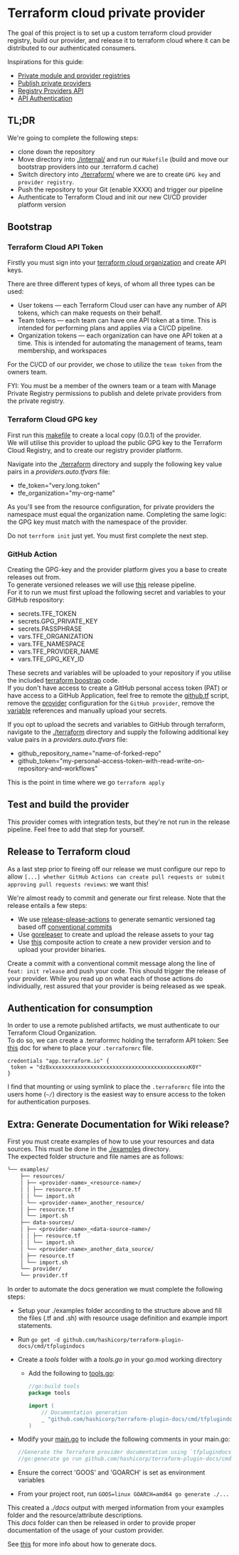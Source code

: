 # Terraform cloud private provider

The goal of this project is to set up a custom terraform cloud provider registry, build our provider, and release it to terraform cloud where it can be distributed to our authenticated consumers.

Inspirations for this guide:

- [Private module and provider registries](https://developer.hashicorp.com/terraform/cloud-docs/registry)
- [Publish private providers](https://developer.hashicorp.com/terraform/cloud-docs/registry/publish-providers)
- [Registry Providers API](https://developer.hashicorp.com/terraform/cloud-docs/api-docs/private-registry/providers#create-a-provider)
- [API Authentication](https://developer.hashicorp.com/terraform/cloud-docs/api-docs#authentication)

## TL;DR

We're going to complete the following steps:

- clone down the repository
- Move directory into [./internal/](./internal/) and run our `Makefile` (build and move our bootstrap providers into our .terraform.d cache)
- Switch directory into [./terraform/](./terraform/) where we are to create `GPG key` and `provider registry`.
- Push the repository to your Git (enable XXXX) and trigger our pipeline
- Authenticate to Terraform Cloud and init our new CI/CD provider platform version

## Bootstrap

### Terraform Cloud API Token

Firstly you must sign into your [terraform cloud organization](https://app.terraform.io/) and create API keys.

There are three different types of keys, of whom all three types can be used:

- User tokens — each Terraform Cloud user can have any number of API tokens, which can make requests on their behalf.
- Team tokens — each team can have one API token at a time. This is intended for performing plans and applies via a CI/CD pipeline.
- Organization tokens — each organization can have one API token at a time. This is intended for automating the management of teams, team membership, and workspaces

For the CI/CD of our provider, we chose to utilize the `team token` from the owners team.

FYI: You must be a member of the owners team or a team with Manage Private Registry permissions to publish and delete private providers from the private registry.

### Terraform Cloud GPG key

First run this [makefile](./internal/Makefile) to create a local copy (0.0.1) of the provider. \
We will utilise this provider to upload the public GPG key to the Terraform Cloud Registry, and to create our registry provider platform.

Navigate into the [./terraform](./terraform/) directory and supply the following key value pairs in a *providers.auto.tfvars* file:

- tfe_token="very.long.token"
- tfe_organization="my-org-name"

As you'll see from the resource configuration, for private providers the namespace must equal the organization name. Completing the same logic: the GPG key must match with the namespace of the provider.

Do not `terrform init` just yet. You must first complete the next step.

### GitHub Action

Creating the GPG-key and the provider platform gives you a base to create releases out from. \
To generate versioned releases we will use [this](./.github/workflows/release.yml) release pipeline. \
For it to run we must first upload the following secret and variables to your GitHub respository:

- secrets.TFE_TOKEN
- secrets.GPG_PRIVATE_KEY
- secrets.PASSPHRASE
- vars.TFE_ORGANIZATION
- vars.TFE_NAMESPACE
- vars.TFE_PROVIDER_NAME
- vars.TFE_GPG_KEY_ID

These secrets and variables will be uploaded to your repository if you utilise the included [terraform boostrap](./terraform/) code. \
If you don't have access to create a GitHub personal access token (PAT) or have access to a GitHub Application, feel free to remote the [github.tf](./terraform/github.tf) script, remove the [provider](./terraform/providers.tf) configuration for the `GitHub provider`, remove the [variable](./terraform/variables.tf) references and manually upload your secrets.

If you opt to upload the secrets and variables to GitHub through terraform, navigate to the [./terraform](./terraform/) directory and supply the following additional key value pairs in a *providers.auto.tfvars* file:

- github_repository_name="name-of-forked-repo"
- github_token="my-personal-access-token-with-read-write-on-repository-and-workflows"

This is the point in time where we go `terraform apply`

## Test and build the provider

This provider comes with integration tests, but they're not run in the release pipeline. Feel free to add that step for yourself.

## Release to Terraform cloud

As a last step prior to fireing off our release we must configure our repo to allow `[...] whether GitHub Actions can create pull requests or submit approving pull requests reviews`: we want this!

We're almost ready to commit and generate our first release. Note that the release entails a few steps:

- We use [release-please-actions](https://github.com/google-github-actions/release-please-action) to generate semantic versioned tag based off [conventional commits](https://www.conventionalcommits.org/en/v1.0.0/)
- Use [goreleaser](https://github.com/goreleaser/goreleaser-action) to create and upload the release assets to your tag
- Use [this](https://github.com/Tsanton/tfe-provider-release-action) composite action to create a new provider version and to upload your provider binaries.

Create a commit with a conventional commit message along the line of `feat: init release` and push your code. This should trigger the release of your provider.
While you read up on what each of those actions do individually, rest assured that your provider is being released as we speak.

## Authentication for consumption

In order to use a remote published artifacts, we must authenticate to our Terraform Cloud Organization. \
To do so, we can create a .terraformrc holding the terraform API token: See [this](https://developer.hashicorp.com/terraform/cli/config/config-file) doc for where to place your `.terraformrc` file.

```hcl
credentials "app.terraform.io" {
 token = "dz8xxxxxxxxxxxxxxxxxxxxxxxxxxxxxxxxxxxxxxxxxxxxK0Y"
}
```

I find that mounting or using symlink to place the `.terraformrc` file into the users home (`~/`) directory is the easiest way to ensure access to the token for authentication purposes.

## Extra: Generate Documentation for Wiki release?

First you must create examples of how to use your resources and data sources. This must be done in the [<package-root>./examples](./internal/examples/) directory. \
The expected folder structure and file names are as follows:

```txt
└── examples/
    ├── resources/
    │ ├── <provider-name>_<resource-name>/
    │ │ ├── resource.tf
    │ │ └── import.sh
    │ └── <provider-name>_another_resource/
    │ ├── resource.tf
    │ └── import.sh
    ├── data-sources/
    │ ├── <provider-name>_<data-source-name>/
    │ │ ├── resource.tf
    │ │ └── import.sh
    │ └── <provider-name>_another_data_source/
    │ ├── resource.tf
    │ └── import.sh
    └── provider/
    └── provider.tf
```

In order to automate the docs generation we must complete the following steps:

- Setup your ./examples folder according to the structure above and fill the files (.tf and .sh) with resource usage definition and example import statements.
- Run ```go get -d github.com/hashicorp/terraform-plugin-docs/cmd/tfplugindocs```
- Create a *tools* folder with a *tools.go* in your go.mod working directory
  - Add the following to [tools.go](./internal/tools/tools.go):

    ```go
    //go:build tools
    package tools

    import (
        // Documentation generation
        _ "github.com/hashicorp/terraform-plugin-docs/cmd/tfplugindocs"
    )
    ```

- Modify your [main.go](./internal/main.go) to include the following comments in your main.go:

    ```go
    //Generate the Terraform provider documentation using `tfplugindocs`:
    //go:generate go run github.com/hashicorp/terraform-plugin-docs/cmd/tfplugindocs generate --provider-name <**insert-your-provider-name**>
    ```

- Ensure the correct 'GOOS' and 'GOARCH' is set as environment variables
- From your project root, run ```GOOS=linux GOARCH=amd64 go generate ./...```

This created a *./docs* output with merged information from your examples folder and the resource/attribute descriptions. \
This *docs* folder can then be released in order to provide proper documentation of the usage of your custom provider.

See [this](https://developer.hashicorp.com/terraform/tutorials/providers/provider-release-publish#generate-provider-documentation) for more info about how to generate docs.
